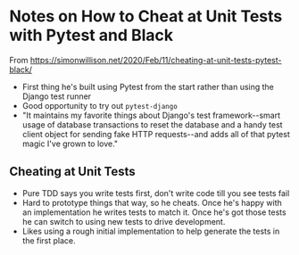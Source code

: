 # Notes on How to Cheat at Unit Tests with Pytest and Black

From https://simonwillison.net/2020/Feb/11/cheating-at-unit-tests-pytest-black/

* First thing he's built using Pytest from the start rather than using the Django test runner
* Good opportunity to try out `pytest-django`
* "It maintains my favorite things about Django's test framework--smart usage of database transactions to reset the database and a handy test client object for sending fake HTTP requests--and adds all of that pytest magic I've grown to love."

## Cheating at Unit Tests

* Pure TDD says you write tests first, don't write code till you see tests fail
* Hard to prototype things that way, so he cheats. Once he's happy with an implementation he writes tests to match it. Once he's got those tests he can switch to using new tests to drive development.
* Likes using a rough initial implementation to help generate the tests in the first place.
